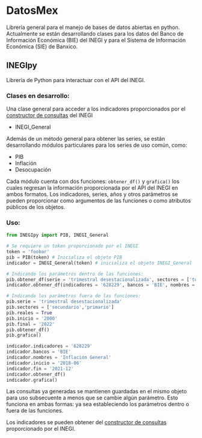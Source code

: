 # DatosMex
Librería general para el manejo de bases de datos abiertas en python.
Actualmente se están desarrollando clases para los datos del Banco de Información Económica (BIE) del INEGI y para el Sistema de Información Económica (SIE) de Banxico.

## INEGIpy
Librería de Python para interactuar con el API del INEGI.

### Clases en desarrollo:
Una clase general para acceder a los indicadores proporcionados por el [constructor de consultas](https://www.inegi.org.mx/servicios/api_indicadores.html) del INEGI
* INEGI_General

Además de un método general para obtener las series, se están desarrollando módulos particulares para los series de uso común, como:

* PIB
* Inflación
* Desocupación

Cada módulo cuenta con dos funciones: ```obtener_df()``` y ```grafica()``` los cuales regresan la información proporcionada por el API del INEGI en ambos formatos.
Los indicadores, series, años y otros parámetros se pueden proporcionar como argumentos de las funciones o como atributos públicos de los objetos. 

### Uso:
```python
from INEGIpy import PIB, INEGI_General

# Se requiere un token proporcionado por el INEGI
token = 'foobar'
pib = PIB(token) # Inicializa el objeto PIB
indicador = INEGI_General(token) # inicializa el objeto INEGI_General

# Indicando los parámetros dentro de las funciones:
pib.obtener_df(serie = 'trimestral desestacionalizada', sectores = ['total','terciario'], reales = True, inicio = '2000', fin = '2021')
indicador.obtener_df(indicadores = '628229', bancos = 'BIE', nombres = 'Inflación General', inicio = '2018-06', fin = '2021-12')

# Indicando los parámetros fuera de las funciones:
pib.serie = 'trimestral desestacionalizada'
pib.sectores = ['secundario','primario']
pib.reales = True
pib.inicio = '2000'
pib.final = '2022'
pib.obtener_df()
pib.grafica()

indicador.indicadores = '628229'
indicador.bancos = 'BIE'
indicador.nombres = 'Inflación General'
indicador.inicio = '2018-06'
indicador.fin = '2021-12'
indicador.obtener_df()
indicador.grafica()
```
Las consultas ya generadas se mantienen guardadas en el mismo objeto para uso subsecuente a menos que se cambie algún parámetro. Esto funciona en ambas formas: ya sea estableciendo los parámetros dentro o fuera de las funciones.

Los indicadores se pueden obtener del [constructor de consultas](https://www.inegi.org.mx/servicios/api_indicadores.html) proporcionado por el INEGI.


